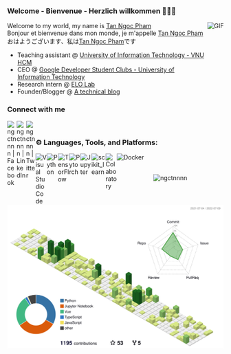 ### Welcome - Bienvenue - Herzlich willkommen 👋👋👋        

<div>
<img align="right" alt="GIF" height="300px" src="https://raw.githubusercontent.com/Tommy-Ngx/BML_data/main/tommy.gif"/>
</div>

Welcome to my world, my name is <a href="mailto:ngctnnnn@gmail.com" color='#000000'>Tan Ngoc Pham</a>    
Bonjour et bienvenue dans mon monde, je m'appelle <a href="mailto:ngctnnnn@gmail.com" color='#000000'>Tan Ngoc Pham</a>  
おはようございます、私は<a href="mailto:ngctnnnn@gmail.com" color='#000000'>Tan Ngoc Pham</a>です　　　　　　
- Teaching assistant @ <a href="https://en.uit.edu.vn/overview-vnuhcm-university-information-technology"> University of Information Technology - VNU HCM </a>
- CEO @ <a href="https://gdsc-uit.org"> Google Developer Student Clubs - University of Information Technology </a>
- Research intern @ [ELO Lab](https://github.com/ELO-Lab/)
- Founder/Blogger @ <a href="https://ngctnnnn.github.io"> A technical blog </a>


### Connect with me   
[<img align="left" alt="ngctnnnn | Facebook" width="22px" src="https://cdn.jsdelivr.net/npm/simple-icons@v3/icons/facebook.svg"/>][facebook]
[<img align="left" alt="ngctnnnn | LinkedIn" width="22px" src="https://cdn.jsdelivr.net/npm/simple-icons@v3/icons/linkedin.svg" />][linkedin]
[<img align="left" alt="ngctnnnn | Twitter" width="22px" src="https://cdn.jsdelivr.net/npm/simple-icons@v3/icons/twitter.svg" />][twitter]


<br />

[facebook]: https://facebook.com/ngctnnnnn
[linkedin]: https://linkedin.com/in/ngctnnnn
[twitter]: https://twitter.com/ngctnnnn

### ⚙ Languages, Tools, and Platforms:

<img align="left" alt="Visual Studio Code" width="26px" src="https://upload.wikimedia.org/wikipedia/commons/2/2d/Visual_Studio_Code_1.18_icon.svg"/>
<img align="left" alt="Python" width="26px" src="https://upload.wikimedia.org/wikipedia/commons/0/0a/Python.svg"/>
<img align="left" alt="TensorFlow" width="26px" src="https://upload.wikimedia.org/wikipedia/commons/2/2d/Tensorflow_logo.svg"/>
<img align="left" alt="Pytorch" width="26px" src="https://upload.wikimedia.org/wikipedia/commons/1/10/PyTorch_logo_icon.svg"/>
<img align="left" alt="Jupyter" width="26px" src="https://upload.wikimedia.org/wikipedia/commons/3/38/Jupyter_logo.svg"/>
<img align="left" alt="scikit_learn" width="33px" src="https://upload.wikimedia.org/wikipedia/commons/0/05/Scikit_learn_logo_small.svg" />
<!-- <img align="left" alt="Spyder" width="26px" src="https://upload.wikimedia.org/wikipedia/commons/7/7e/Spyder_logo.svg"/> -->
<img align="left" alt="Colaboratory" width="26px" src="https://miro.medium.com/max/512/0*ffbATxpDRokOBXzE.png"/>          
<img align="left" alt="Docker" width="80px" src="https://upload.wikimedia.org/wikipedia/commons/7/79/Docker_%28container_engine%29_logo.png"/>

</br>


<br />


<p align="center"><img src="https://github-readme-streak-stats.herokuapp.com/?user=ngctnnnn&" alt="ngctnnnn" /></p>

<p align='center'><img src="/profile-3d-contrib/profile-green-animate.svg" alt="c" /></p>


  


